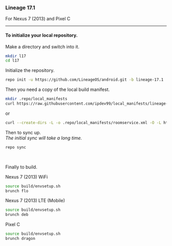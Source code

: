 
### Lineage 17.1
For Nexus 7 (2013) and Pixel C

---

#### To initialize your local repository.

Make a directory and switch into it.
````bash
mkdir l17
cd l17
````

Initialize the repository.
````bash
repo init -u https://github.com/LineageOS/android.git -b lineage-17.1
````

Then you need a copy of the local build manifest.
````bash
mkdir .repo/local_manifests
curl https://raw.githubusercontent.com/ipdev99/local_manifests/lineage-17.1/roomservice.xml -o .repo/local_manifests/roomservice.xml
````
or
````bash
curl --create-dirs -L -o .repo/local_manifests/roomservice.xml -O -L https://raw.githubusercontent.com/ipdev99/local_manifests/lineage-17.1/roomservice.xml
````

Then to sync up.
<br>
_The initial sync will take a long time._
````bash
repo sync
````
<br>

Finally to build.

Nexus 7 (2013) WiFi
````bash
source build/envsetup.sh
brunch flo
````
Nexus 7 (2013) LTE (Mobile)
````bash
source build/envsetup.sh
brunch deb
````
Pixel C
````bash
source build/envsetup.sh
brunch dragon
````
